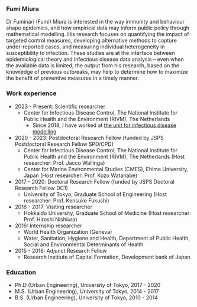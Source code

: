 ### Fumi Miura

Dr Fuminari (Fumi) Miura is interested in the way immunity and behaviour shape epidemics, and how empirical data may inform public policy through mathematical modelling. His research focuses on quantifying the impact of targeted control measures, developing alternative methods to capture under-reported cases, and measuring individual heterogeneity in susceptibility to infection. These studies are at the interface between epidemiological theory and infectious disease data analysis – even when the available data is limited, the output from his research, based on the knowledge of previous outbreaks, may help to determine how to maximize the benefit of preventive measures in a timely manner.

### Work experience

- 2023 - Present: Scientific researcher
  - Center for Infectious Disease Control, The National Institute for Public Health and the Environment (RIVM), The Netherlands
    - Since 2018, I have worked at [the unit for infectious disease modelling](https://www.rivm.nl/en/modelling-infectious-diseases)
- 2020 - 2023: Postdoctoral Research Fellow (funded by JSPS Postdoctoral Research Fellow SPD/CPD)
  - Center for Infectious Disease Control, The National Institute for Public Health and the Environment (RIVM), The Netherlands (Host researcher: Prof. Jacco Wallinga)
  - Center for Marine Environmental Studies (CMES), Ehime University, Japan (Host researcher: Prof. Kozo Watanabe)
- 2017 - 2020: Doctoral Research Fellow (funded by JSPS Doctoral Research Fellow DC1)
  - University of Tokyo, Graduate School of Engineering (Host researcher: Prof. Kensuke Fukushi)
- 2016 - 2017: Visiting researcher
  - Hokkaido University, Graduate School of Medicine (Host researcher: Prof. Hiroshi Nishiura)
- 2016: Internship researcher
  - World Health Organization (Geneva)
  - Water, Sanitation, Hygiene and Health, Department of Public Health, Social and Environmental Determinants of Health
- 2015 - 2016: Adjunct Research Fellow
  - Research Institute of Capital Formation, Development bank of Japan

### Education

- Ph.D (Urban Engineering), University of Tokyo, 2017 - 2020
- M.S. (Urban Engineering), University of Tokyo, 2014 - 2017
- B.S. (Urban Engineering), University of Tokyo, 2010 - 2014
